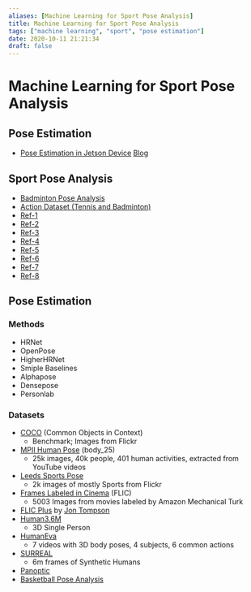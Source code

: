 ```yaml
---
aliases: [Machine Learning for Sport Pose Analysis]
title: Machine Learning for Sport Pose Analysis
tags: ["machine learning", "sport", "pose estimation"]
date: 2020-10-11 21:21:34
draft: false
---
```


# Machine Learning for Sport Pose Analysis

## Pose Estimation

- [Pose Estimation in Jetson Device](https://github.com/NVIDIA-AI-IOT/deepstream_pose_estimation) [Blog](https://developer.nvidia.com/blog/creating-a-human-pose-estimation-application-with-deepstream-sdk/)

## Sport Pose Analysis

- [Badminton Pose Analysis](https://github.com/deepaktalwardt/badminton-pose-analysis)
- [Action Dataset (Tennis and Badminton)](https://www.cvssp.org/acasva/Downloads)
- [Ref-1](https://www.researchgate.net/publication/316477606_Computer_vision_for_sports_Current_applications_and_research_topics)
- [Ref-2](https://www.researchgate.net/publication/332378399_Position_Detection_for_Badminton_Tactical_Analysis_based_on_Multi-person_Pose_Estimation)
- [Ref-3](https://ieeexplore.ieee.org/document/8686917)
- [Ref-4](https://www.cs.ccu.edu.tw/~wtchu/papers/2017ICMR-chu.pdf)
- [Ref-5](https://dl.acm.org/doi/pdf/10.1145/3375959.3375981?download=true)
- [Ref-6](https://www.groundai.com/project/followmeup-sports-new-benchmark-for-2d-human-keypoint-recognition/1#bib.bib16)
- [Ref-7](https://deepai.org/publication/coachai-a-project-for-microscopic-badminton-match-data-collection-and-tactical-analysis)
- [Ref-8](https://ieeexplore.ieee.org/document/8686917)

## Pose Estimation

### Methods

- HRNet
- OpenPose
- HigherHRNet
- Smiple Baselines
- Alphapose
- Densepose
- Personlab

### Datasets

- [COCO](https://cocodataset.org/#home) (Common Objects in Context)
    - Benchmark; Images from Flickr
- [MPII Human Pose](https://human-pose.mpi-inf.mpg.de/) (body_25)
    - 25k images, 40k people, 401 human activities, extracted from YouTube videos
- [Leeds Sports Pose](https://sam.johnson.io/research/lsp.html)
    - 2k images of mostly Sports from Flickr
- [Frames Labeled in Cinema](https://human-pose.mpi-inf.mpg.de/) (FLIC)
    - 5003 Images from movies labeled by Amazon Mechanical Turk
- [FLIC Plus](https://jonathantompson.github.io/flic_plus.htm) by [Jon Tompson](https://jonathantompson.github.io/)
- [Human3.6M](https://vision.imar.ro/human3.6m/description.php)
    - 3D Single Person
- [HumanEva](https://humaneva.is.tue.mpg.de/)
    - 7 videos with 3D body poses, 4 subjects, 6 common actions
- [SURREAL](https://www.di.ens.fr/willow/research/surreal/data/)
    - 6m frames of Synthetic Humans
- [Panoptic](https://domedb.perception.cs.cmu.edu/)
- [Basketball Pose Analysis](https://github.com/chonyy/AI-basketball-analysis)
